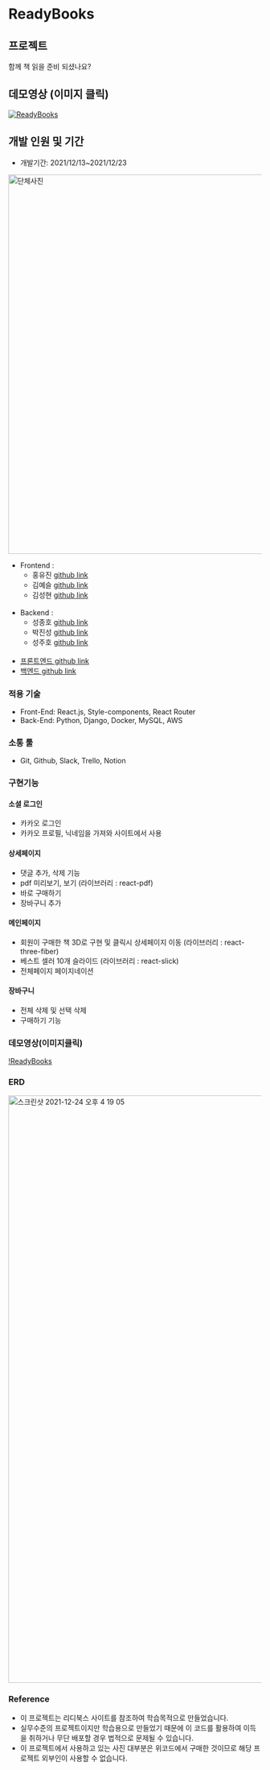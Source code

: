 # ReadyBooks

## 프로젝트

함께 책 읽을 준비 되셨나요?

## 데모영상 (이미지 클릭)

[![ReadyBooks](<https://media.vlpt.us/images/tjdgus0528/post/f79132e6-183d-41f5-9078-ebff9a5068cb/ezgif.com-gif-maker%20(1).gif>)](https://youtu.be/83JF9irjIb4)

## 개발 인원 및 기간

- 개발기간: 2021/12/13~2021/12/23

<img src='https://media.vlpt.us/images/tjdgus0528/post/0c7db5d1-cc6a-4276-957b-ef74c3e2584b/ready.jpg' width="754" alt='단체사진'/>

- Frontend :
  - 홍유진 [github link](https://github.com/howyoujini)
  - 김예슬 [github link](https://github.com/99cone)
  - 김성현 [github link](https://github.com/Globalkmaria)
    <br/><br/>
- Backend :
  - 성종호 [github link](https://github.com/SeongJongHo)
  - 박진성 [github link](https://github.com/jincastle)
  - 성주호 [github link](https://github.com/Joshua-sung)
    <br/><br/>
- [프론트엔드 github link](https://github.com/wecode-bootcamp-korea/27-2nd-ReadyBooks-frontend)
- [백엔드 github link](https://github.com/wecode-bootcamp-korea/27-2nd-ReadyBooks-backend)

### 적용 기술

- Front-End: React.js, Style-components, React Router
- Back-End: Python, Django, Docker, MySQL, AWS

### 소통 툴

- Git, Github, Slack, Trello, Notion

### 구현기능

#### 소셜 로그인

- 카카오 로그인
- 카카오 프로필, 닉네임을 가져와 사이트에서 사용

#### 상세페이지

- 댓글 추가, 삭제 기능
- pdf 미리보기, 보기 (라이브러리 : react-pdf)
- 바로 구매하기
- 장바구니 추가

#### 메인페이지

- 회원이 구매한 책 3D로 구현 및 클릭시 상세페이지 이동 (라이브러리 : react-three-fiber)
- 베스트 셀러 10개 슬라이드 (라이브러리 : react-slick)
- 전체페이지 페이지네이션

#### 장바구니

- 전체 삭제 및 선택 삭제
- 구매하기 기능

### 데모영상(이미지클릭)

[!ReadyBooks](https://youtu.be/83JF9irjIb4)

### ERD
<img width="1167" alt="스크린샷 2021-12-24 오후 4 19 05" src="https://user-images.githubusercontent.com/90754590/147329813-37968a46-5284-4e68-b0c9-c00c6130cb64.png">


### Reference

- 이 프로젝트는 리디북스 사이트를 참조하여 학습목적으로 만들었습니다.
- 실무수준의 프로젝트이지만 학습용으로 만들었기 때문에 이 코드를 활용하여 이득을 취하거나 무단 배포할 경우 법적으로 문제될 수 있습니다.
- 이 프로젝트에서 사용하고 있는 사진 대부분은 위코드에서 구매한 것이므로 해당 프로젝트 외부인이 사용할 수 없습니다.
